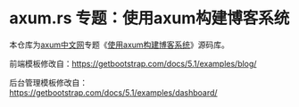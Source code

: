 # axum.rs 专题：使用axum构建博客系统

本仓库为[axum中文网](https://axum.rs)专题《[使用axum构建博客系统](https://axum.rs/subject/blog)》源码库。

前端模板修改自：https://getbootstrap.com/docs/5.1/examples/blog/

后台管理模板修改自：https://getbootstrap.com/docs/5.1/examples/dashboard/
